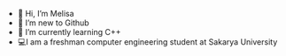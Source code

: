 - 👋 Hi, I’m Melisa
- 👀 I’m new to Github
- 🌱 I’m currently learning C++
- 💻I am a freshman computer engineering student at Sakarya University

<!---
Hymonia/Hymonia is a ✨ special ✨ repository because its `README.md` (this file) appears on your GitHub profile.
You can click the Preview link to take a look at your changes.
--->
